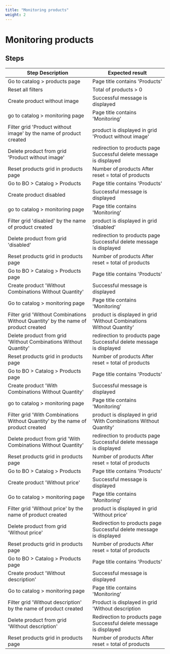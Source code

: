 ```yaml
---
title: "Monitoring products"
weight: 2
---
```


# Monitoring products
## Steps
| Step Description | Expected result |
| ----- | ----- |
| Go to catalog > products page | Page title contains 'Products' |
| Reset all filters | Total of products > 0 |
| Create product without image | Successful message is displayed |
| go to catalog > monitoring page | Page title contains 'Monitoring' |
| Filter grid 'Product without image' by the name of product created | product is displayed in grid 'Product without image' |
| Delete product from grid 'Product without image' | redirection to products page<br>Successful delete message is displayed |
| Reset products grid in products page | Number of products After reset = total of products |
| Go to BO > Catalog > Products | Page title contains 'Products' |
| Create product disabled | Successful message is displayed |
| go to catalog > monitoring page | Page title contains 'Monitoring' |
| Filter grid 'disabled' by the name of product created | product is displayed in grid 'disabled' |
| Delete product from grid 'disabled' | redirection to products page<br> Successful delete message is displayed |
| Reset products grid in products page | Number of products After reset = total of products |
| Go to BO > Catalog > Products page | Page title contains 'Products' |
| Create product 'Without Combinations Without Quantity' | Successful message is displayed |
| Go to catalog > monitoring page | Page title contains 'Monitoring' |
| Filter grid 'Without Combinations Without Quantity' by the name of product created | product is displayed in grid 'Without Combinations Without Quantity' |
| Delete product from grid 'Without Combinations Without Quantity' | redirection to products page<br> Successful delete message is displayed |
| Reset products grid in products page | Number of products After reset = total of products |
| Go to BO > Catalog > Products page | Page title contains 'Products' |
| Create product 'With Combinations Without Quantity' | Successful message is displayed |
| go to catalog > monitoring page | Page title contains 'Monitoring' |
| Filter grid 'With Combinations Without Quantity' by the name of product created | product is displayed in grid 'With Combinations Without Quantity' |
| Delete product from grid 'With Combinations Without Quantity' | redirection to products page<br> Successful delete message is displayed |
| Reset products grid in products page | Number of products After reset = total of products |
| Go to BO > Catalog > Products | Page title contains 'Products' |
| Create product 'Without price' | Successful message is displayed |
| Go to catalog > monitoring page | Page title contains 'Monitoring' |
| Filter grid 'Without price' by the name of product created | product is displayed in grid 'Without price' |
| Delete product from grid 'Without price' | Redirection to products page<br> Successful delete message is displayed |
| Reset products grid in products page | Number of products After reset = total of products |
| Go to BO > Catalog > Products page | Page title contains 'Products' |
| Create product 'Without description' | Successful message is displayed |
| Go to catalog > monitoring page | Page title contains 'Monitoring' |
| Filter grid 'Without description' by the name of product created | Product is displayed in grid 'Without description |
| Delete product from grid 'Without description' | Redirection to products page<br> Successful delete message is displayed |
| Reset products grid in products page | Number of products After reset = total of products |
